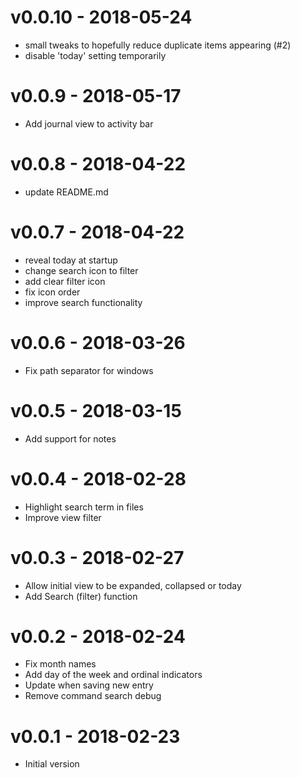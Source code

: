# v0.0.10 - 2018-05-24
- small tweaks to hopefully reduce duplicate items appearing (#2)
- disable 'today' setting temporarily

# v0.0.9 - 2018-05-17
- Add journal view to activity bar

# v0.0.8 - 2018-04-22
- update README.md

# v0.0.7 - 2018-04-22
- reveal today at startup
- change search icon to filter
- add clear filter icon
- fix icon order
- improve search functionality

# v0.0.6 - 2018-03-26
- Fix path separator for windows

# v0.0.5 - 2018-03-15
- Add support for notes

# v0.0.4 - 2018-02-28
- Highlight search term in files
- Improve view filter

# v0.0.3 - 2018-02-27
- Allow initial view to be expanded, collapsed or today
- Add Search (filter) function

# v0.0.2 - 2018-02-24
- Fix month names
- Add day of the week and ordinal indicators
- Update when saving new entry
- Remove command search debug

# v0.0.1 - 2018-02-23
- Initial version
